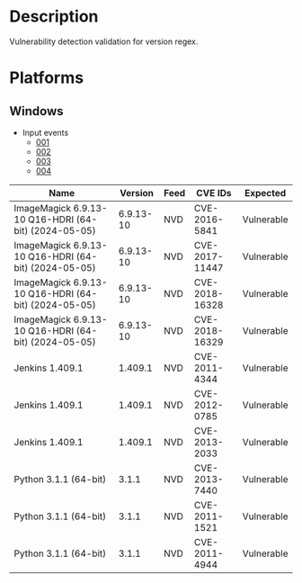 # Description

Vulnerability detection validation for version regex.

# Platforms

## Windows

- Input events
    - [001](input_001.json)
    - [002](input_002.json)
    - [003](input_003.json)
    - [004](input_004.json)

| Name                                                 | Version    | Feed | CVE IDs        | Expected    |
|------------------------------------------------------|------------|------|----------------|-------------|
| ImageMagick 6.9.13-10 Q16-HDRI (64-bit) (2024-05-05) | 6.9.13-10  | NVD  | CVE-2016-5841  | Vulnerable  |
| ImageMagick 6.9.13-10 Q16-HDRI (64-bit) (2024-05-05) | 6.9.13-10  | NVD  | CVE-2017-11447 | Vulnerable  |
| ImageMagick 6.9.13-10 Q16-HDRI (64-bit) (2024-05-05) | 6.9.13-10  | NVD  | CVE-2018-16328 | Vulnerable  |
| ImageMagick 6.9.13-10 Q16-HDRI (64-bit) (2024-05-05) | 6.9.13-10  | NVD  | CVE-2018-16329 | Vulnerable  |
| Jenkins 1.409.1                                      | 1.409.1    | NVD  | CVE-2011-4344  | Vulnerable  |
| Jenkins 1.409.1                                      | 1.409.1    | NVD  | CVE-2012-0785  | Vulnerable  |
| Jenkins 1.409.1                                      | 1.409.1    | NVD  | CVE-2013-2033  | Vulnerable  |
| Python 3.1.1 (64-bit)                                | 3.1.1      | NVD  | CVE-2013-7440  | Vulnerable  |
| Python 3.1.1 (64-bit)                                | 3.1.1      | NVD  | CVE-2011-1521  | Vulnerable  |
| Python 3.1.1 (64-bit)                                | 3.1.1      | NVD  | CVE-2011-4944  | Vulnerable  |
